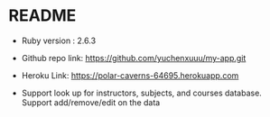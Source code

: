# README

* Ruby version : 2.6.3
 
* Github repo link: https://github.com/yuchenxuuu/my-app.git

* Heroku Link: https://polar-caverns-64695.herokuapp.com

* Support look up for instructors, subjects, and courses database. Support add/remove/edit on the data


